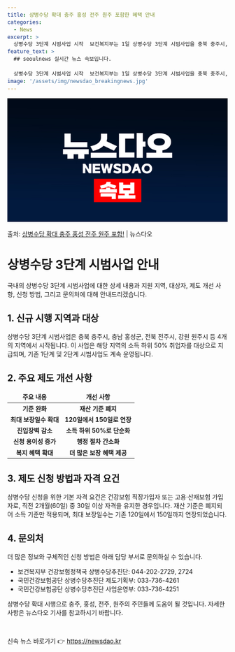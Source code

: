 ```yaml
---
title: 상병수당 확대 충주 홍성 전주 원주 포함한 혜택 안내
categories:
  - News
excerpt: >
  상병수당 3단계 시범사업 시작  보건복지부는 1일 상병수당 3단계 시범사업을 충북 충주시, 충남 홍성군, 전…
feature_text: >
  ## seoulnews 실시간 뉴스 속보입니다.

  상병수당 3단계 시범사업 시작  보건복지부는 1일 상병수당 3단계 시범사업을 충북 충주시, 충남 홍성군, 전…
image: '/assets/img/newsdao_breakingnews.jpg'
---
```


![뉴스다오 속보](/assets/img/newsdao_breakingnews.jpg)

<p>출처: <a href="https://newsdao.kr/4535" rel="dofollow">상병수당 확대 충주 홍성 전주 원주 포함!</a> | 뉴스다오</p>

<h1 data-ke-size="size26">상병수당 3단계 시범사업 안내</h1>

<p data-ke-size="size16">국내의 상병수당 3단계 시범사업에 대한 상세 내용과 지원 지역, 대상자, 제도 개선 사항, 신청 방법, 그리고 문의처에 대해 안내드리겠습니다.</p>

<h2 data-ke-size="size24">1. 신규 시행 지역과 대상</h2>

<p data-ke-size="size16">상병수당 3단계 시범사업은 충북 충주시, 충남 홍성군, 전북 전주시, 강원 원주시 등 4개의 지역에서 시작됩니다. 이 사업은 해당 지역의 소득 하위 50% 취업자를 대상으로 지급되며, 기존 1단계 및 2단계 시범사업도 계속 운영됩니다.</p>

<h2 data-ke-size="size24">2. 주요 제도 개선 사항</h2>

<table>
	<thead>
		<tr>
			<td style="text-align: center; height: 17px;"><b>주요 내용</b></td>
			<td style="text-align: center; height: 17px;"><b>개선 사항</b></td>
		</tr>
	</thead>
	<tbody>
		<tr>
			<td style="text-align: center; height: 17px;"><b>기준 완화</b></td>
			<td style="text-align: center; height: 17px;"><b>재산 기준 폐지</b></td>
		</tr>
		<tr>
			<td style="text-align: center; height: 17px;"><b>최대 보장일수 확대</b></td>
			<td style="text-align: center; height: 17px;"><b>120일에서 150일로 연장</b></td>
		</tr>
		<tr>
			<td style="text-align: center; height: 17px;"><b>진입장벽 감소</b></td>
			<td style="text-align: center; height: 17px;"><b>소득 하위 50%로 단순화</b></td>
		</tr>
		<tr>
			<td style="text-align: center; height: 17px;"><b>신청 용이성 증가</b></td>
			<td style="text-align: center; height: 17px;"><b>행정 절차 간소화</b></td>
		</tr>
		<tr>
			<td style="text-align: center; height: 17px;"><b>복지 혜택 확대</b></td>
			<td style="text-align: center; height: 17px;"><b>더 많은 보장 혜택 제공</b></td>
		</tr>
	</tbody>
</table>

<h2 data-ke-size="size24">3. 제도 신청 방법과 자격 요건</h2>

<p data-ke-size="size16">상병수당 신청을 위한 기본 자격 요건은 건강보험 직장가입자 또는 고용·산재보험 가입자로, 직전 2개월(60일) 중 30일 이상 자격을 유지한 경우입니다. 재산 기준은 폐지되어 소득 기준만 적용되며, 최대 보장일수는 기존 120일에서 150일까지 연장되었습니다.</p>

<h2 data-ke-size="size24">4. 문의처</h2>

<p data-ke-size="size16">더 많은 정보와 구체적인 신청 방법은 아래 담당 부서로 문의하실 수 있습니다.</p>

<ul>
	<li>보건복지부 건강보험정책국 상병수당추진단: 044-202-2729, 2724</li>
	<li>국민건강보험공단 상병수당추진단 제도기획부: 033-736-4261</li>
	<li>국민건강보험공단 상병수당추진단 사업운영부: 033-736-4251</li>
</ul>

<p data-ke-size="size16">상병수당 확대 시행으로 충주, 홍성, 전주, 원주의 주민들께 도움이 될 것입니다. 자세한 사항은 뉴스다오 기사를 참고하시기 바랍니다.</p>

<p data-ke-size="size16">&nbsp;</p> 

신속 뉴스 바로가기 👉 <a href="https://newsdao.kr" rel="dofollow">https://newsdao.kr</a>



